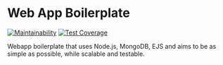 # Web App Boilerplate

[![Maintainability](https://api.codeclimate.com/v1/badges/a0cf81f38bb0f0ffb1d5/maintainability)](https://codeclimate.com/github/vctfernandes/webapp-boilerplate/maintainability)
[![Test Coverage](https://api.codeclimate.com/v1/badges/a0cf81f38bb0f0ffb1d5/test_coverage)](https://codeclimate.com/github/vctfernandes/webapp-boilerplate/test_coverage)

Webapp boilerplate that uses Node.js, MongoDB, EJS and aims to be as simple as possible, while scalable and testable.
